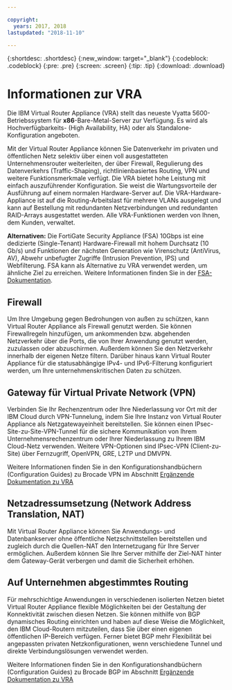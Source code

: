 ```yaml
---

copyright:
  years: 2017, 2018
lastupdated: "2018-11-10"

---
```


{:shortdesc: .shortdesc}
{:new_window: target="_blank"}
{:codeblock: .codeblock}
{:pre: .pre}
{:screen: .screen}
{:tip: .tip}
{:download: .download}

# Informationen zur VRA

Die IBM Virtual Router Appliance (VRA) stellt das neueste Vyatta 5600-Betriebssystem für **x86**-Bare-Metal-Server zur Verfügung. Es wird als Hochverfügbarkeits- (High Availability, HA) oder als Standalone-Konfiguration angeboten. 

Mit der Virtual Router Appliance können Sie Datenverkehr im privaten und öffentlichen Netz selektiv über einen voll ausgestatteten Unternehmensrouter weiterleiten, der über Firewall, Regulierung des Datenverkehrs (Traffic-Shaping), richtlinienbasiertes Routing, VPN und weitere Funktionsmerkmale verfügt. Die VRA bietet hohe Leistung mit einfach auszuführender Konfiguration. Sie weist die Wartungsvorteile der Ausführung auf einem normalen Hardware-Server auf. Die VRA-Hardware-Appliance ist auf die Routing-Arbeitslast für mehrere VLANs ausgelegt und kann auf Bestellung mit redundanten Netzverbindungen und redundanten RAID-Arrays ausgestattet werden. Alle VRA-Funktionen werden von Ihnen, dem Kunden, verwaltet.  

**Alternativen:** Die FortiGate Security Appliance (FSA) 10Gbps ist eine dedizierte (Single-Tenant) Hardware-Firewall mit hohem Durchsatz (10 Gb/s) und Funktionen der nächsten Generation wie Virenschutz (AntiVirus, AV), Abwehr unbefugter Zugriffe (Intrusion Prevention, IPS) und Webfilterung. FSA kann als Alternative zu VRA verwendet werden, um ähnliche Ziel zu erreichen. Weitere Informationen finden Sie in der [FSA-Dokumentation](/docs/infrastructure/fortigate-10g/getting-started.html#getting-started).

## Firewall
Um Ihre Umgebung gegen Bedrohungen von außen zu schützen, kann Virtual Router Appliance als Firewall genutzt werden. Sie können Firewallregeln hinzufügen, um ankommenden bzw. abgehenden Netzverkehr über die Ports, die von Ihrer Anwendung genutzt werden, zuzulassen oder abzuschirmen. Außerdem können Sie den Netzverkehr innerhalb der eigenen Netze filtern. Darüber hinaus kann Virtual Router Appliance für die statusabhängige IPv4- und IPv6-Filterung konfiguriert werden, um Ihre unternehmenskritischen Daten zu schützen.

## Gateway für Virtual Private Network (VPN)
Verbinden Sie Ihr Rechenzentrum oder Ihre Niederlassung vor Ort mit der IBM Cloud durch VPN-Tunnelung, indem Sie Ihre Instanz von Virtual Router Appliance als Netzgatewayeinheit bereitstellen. Sie können einen IPsec-Site-zu-Site-VPN-Tunnel für die sichere Kommunikation von Ihrem Unternehmensrechenzentrum oder Ihrer Niederlassung zu Ihrem IBM Cloud-Netz verwenden. Weitere VPN-Optionen sind IPsec-VPN (Client-zu-Site) über Fernzugriff, OpenVPN, GRE, L2TP und DMVPN.

Weitere Informationen finden Sie in den Konfigurationshandbüchern (Configuration Guides) zu Brocade VPN im Abschnitt [Ergänzende Dokumentation zu VRA](/docs/infrastructure/virtual-router-appliance/vra-docs.html#supplemental-vra-documentation)

## Netzadressumsetzung (Network Address Translation, NAT)
Mit Virtual Router Appliance können Sie Anwendungs- und Datenbankserver ohne öffentliche Netzschnittstellen bereitstellen und zugleich durch die Quellen-NAT den Internetzugang für Ihre Server ermöglichen. Außerdem können Sie Ihre Server mithilfe der Ziel-NAT hinter dem Gateway-Gerät verbergen und damit die Sicherheit erhöhen.

## Auf Unternehmen abgestimmtes Routing

Für mehrschichtige Anwendungen in verschiedenen isolierten Netzen bietet Virtual Router Appliance flexible Möglichkeiten bei der Gestaltung der Konnektivität zwischen diesen Netzen. Sie können mithilfe von BGP dynamisches Routing einrichten und haben auf diese Weise die Möglichkeit, den IBM Cloud-Routern mitzuteilen, dass Sie über einen eigenen öffentlichen IP-Bereich verfügen. Ferner bietet BGP mehr Flexibilität bei angepassten privaten Netzkonfigurationen, wenn verschiedene Tunnel und direkte Verbindungslösungen verwendet werden.

Weitere Informationen finden Sie in den Konfigurationshandbüchern (Configuration Guides) zu Brocade BGP im Abschnitt [Ergänzende Dokumentation zu VRA](/docs/infrastructure/virtual-router-appliance/vra-docs.html#supplemental-vra-documentation)
